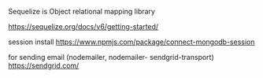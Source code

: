 Sequelize is Object relational mapping library

https://sequelize.org/docs/v6/getting-started/ 

session install
https://www.npmjs.com/package/connect-mongodb-session

for sending email (nodemailer, nodemailer-
sendgrid-transport)
https://sendgrid.com/

